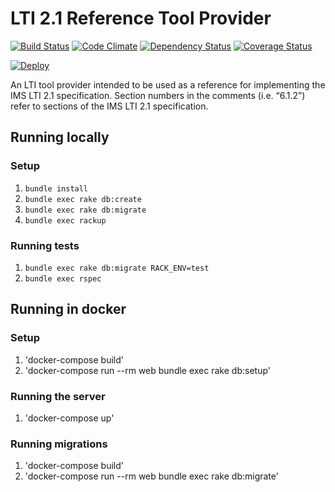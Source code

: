 # LTI 2.1 Reference Tool Provider
[![Build Status](https://travis-ci.com/instructure/lti2_reference_tool_provider.svg?token=UMnURpbhsUhFfz7k4f7E&branch=master)](https://travis-ci.com/instructure/lti2_reference_tool_provider)
[![Code Climate](https://codeclimate.com/github/instructure/lti2_reference_tool_provider.svg)](https://codeclimate.com/github/instructure/lti2_reference_tool_provider)
[![Dependency Status](https://gemnasium.com/badges/github.com/instructure/lti2_reference_tool_provider.svg)](https://gemnasium.com/github.com/instructure/lti2_reference_tool_provider)
[![Coverage Status](https://coveralls.io/repos/github/instructure/lti2_reference_tool_provider/badge.svg?branch=coveralls)](https://coveralls.io/github/instructure/lti2_reference_tool_provider?branch=coveralls)

[![Deploy](https://www.herokucdn.com/deploy/button.svg)](https://heroku.com/deploy)

An LTI tool provider intended to be used as a reference for implementing the IMS LTI 2.1 specification. Section numbers in the comments (i.e. “6.1.2”) refer to sections of the IMS LTI 2.1 specification.

## Running locally
### Setup
1. `bundle install`
2. `bundle exec rake db:create`
3. `bundle exec rake db:migrate`
4. `bundle exec rackup`

### Running tests
1. `bundle exec rake db:migrate RACK_ENV=test`
2. `bundle exec rspec`


## Running in docker

### Setup
1. 'docker-compose build'
2. 'docker-compose run --rm web bundle exec rake db:setup'

### Running the server
1. 'docker-compose up'

### Running migrations
1. 'docker-compose build'
2. 'docker-compose run --rm web bundle exec rake db:migrate'
